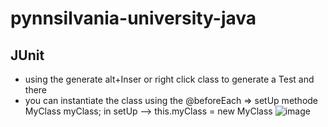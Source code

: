 ﻿# pynnsilvania-university-java

## JUnit
- using the generate alt+Inser or right click class to generate a Test and there
- you can instantiate the class using the @beforeEach  => setUp methode  MyClass myClass;   in setUp --> this.myClass = new MyClass 
![image](https://github.com/user-attachments/assets/f9d2e108-f793-4251-8872-b6a29fa127c9)
